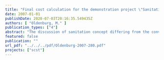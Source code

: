 ```yaml
---
title: "Final cost calculation for the demonstration project \"Sanitation Concepts for Separate Treatment of Urine, Faeces and Greywater\" (SCST)"
date: 2007-01-01
publishDate: 2020-07-03T20:16:35.549435Z
authors: [ "Oldenburg, M." ]
publication_types: ["4"]
abstract: "The discussion of sanitation concept differing from the conventional one, i.e. systems with one sewer system and a central wastewater treatment station, is an ongoing increasing process. These new sanitation concepts have the target of saving and reuse the water as well as the nutrients. The approach of being a more appropriate technology can be demonstrated by life cycle analysis (Peter-Fröhlich et al, 2007). Due to the lack of implementation and long time experiences detailed cost comparison are not available yet. First estimations have been done and have shown a tendency, but detailed investigations have been missing. The results of the SCST-project, which represents an experience of four years implementation and operation of a new sanitation concept, will be used for a cost comparison of different sanitation systems. It is obvious that the prerequisite for a successful implementation beside the technical applicability is the demonstration of the systems benefits. These new sanitation systems will receive only acceptance, when economical benefits or other significant benefits will support their introduction. Therefore studies of cost comparisons are necessary and an important issue."
featured: false
publication: ""
url_pdf: "../../../pdf/Oldenburg-2007-280.pdf"
projects: ["scst"]
---
```


